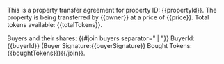 This is a property transfer agreement for property ID: {{propertyId}}.
The property is being transferred by {{owner}} at a price of {{price}}.
Total tokens available: {{totalTokens}}.

Buyers and their shares:
{{#join buyers separator="  |  "}} BuyerId: {{buyerId}} (Buyer Signature:{{buyerSignature}} Bought Tokens:{{boughtTokens}}){{/join}}.

<!-- order is {{% (foreach b in buyers return (asdas: b.boughtTokens)) %}}. -->
